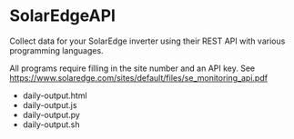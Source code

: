 # SolarEdgeAPI
Collect data for your SolarEdge inverter using their REST API with
various programming languages.

All programs require filling in the site number and an API key.
See https://www.solaredge.com/sites/default/files/se_monitoring_api.pdf

* daily-output.html
* daily-output.js
* daily-output.py
* daily-output.sh
